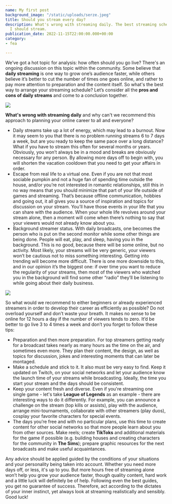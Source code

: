 ```yaml
---
name: My first post
background_image: "/static/uploads/serze.jpeg"
title: Should you stream every day?
description: What's wrong with streaming daily. The best streaming schedule. How often
  I should stream.
publication_date: 2022-11-15T22:00:00.000+00:00
category:
- fea

---
```

We’ve got a hot topic for analysis: how often should you go live? There's an ongoing discussion on this topic within the community. Some believe that **daily streaming** is one way to grow one’s audience faster, while others believe it’s better to cut the number of times one goes online, and rather to pay more attention to preparation and the content itself. So what's the best way to arrange your streaming schedule? Let’s consider all the **pros and cons of daily streams** and come to a conclusion together.

![](https://organization.gg/blog/content/images/size/w1600/2022/08/Pastel-Abstract-Shapes-Class-Schedule.png)

**What's wrong with streaming daily** and why can't we recommend this approach to planning your online career to all and everyone?

* Daily streams take up a lot of energy, which may lead to a burnout. Now it may seem to you that there is no problem running streams 6 to 7 days a week, but are you ready to keep the same pace over a long distance? What if you have to stream this often for several months or years. Obviously, you won’t always be in a mood and breaks are obviously necessary for any person. By allowing more days off to begin with, you will shorten the vacation cooldown that you need to get your affairs in order.
* Escape from real life to a virtual one. Even if you are not that most sociable pumpkin and not a huge fan of spending time outside the house, and/or you’re not interested in romantic relationships, still this in no way means that you should minimize that part of your life outside of games and streaming. That’s because offline communication, hobbies and going out, it all gives you a source of inspiration and topics for discussion on your stream. You’ll have those events in your life that you can share with the audience. When your whole life revolves around your stream alone, then a moment will come when there’s nothing to say that your viewers would not already know about you.
* Background streamer status. With daily broadcasts, one becomes the person who is put on the second monitor while some other things are being done. People will eat, play, and sleep, having you in the background. This is no good, because there will be some online, but no activity. Most likely, your streams will be very generic, your viewers won’t be cautious not to miss something interesting. Getting into trending will become more difficult. There is one more downside to this, and in our opinion it’s the biggest one: if over time you want to reduce the regularity of your streams, then most of the viewers who watched you in the background will find some other “radio” they’ll be listening to while going about their daily business.

![](https://organization.gg/blog/content/images/2022/08/Etm4Sb8VcAMqYix.jpg)

So what would we recommend to either beginners or already experienced streamers in order to develop their career as efficiently as possible? Do not overload yourself and don’t waste your breath. It makes no sense to be online for 12 hours a day if the number of viewers tends to zero. It’d be better to go live 3 to 4 times a week and don’t you forget to follow these tips:

* Preparation and then more preparation. For top streamers getting ready for a broadcast takes nearly as many hours as the time on the air, and sometimes even more. They plan their content, the design, as well as topics for discussion, jokes and interesting moments that can later be montaged.
* Make a schedule and stick to it. It also must be very easy to find. Keep it updated on Twitch, on your social networks and let your audience know the launch time of your streams while broadcasting. Ideally, the time you start your stream and the days should be consistent.
* Keep your content fresh and diverse. Even if you're streaming one single game - let's take **League of Legends** as an example - there are interesting ways to do it differently. For example, you can announce a challenge on the stream (top kills or assists), play with the audience, arrange mini-tournaments, collaborate with other streamers (play duos), cosplay your favorite characters for special events.
* The days you’re free and with no particular plans, use this time to create content for other social networks so that more people learn about you from other sources. Make reels; create **TikToks** and additional materials for the game if possible (e.g. building houses and creating characters for the community in **The Sims**); prepare graphic resources for the next broadcasts and make useful acquaintances.

Any advice should be applied guided by the conditions of your situations and your personality being taken into account. Whether you need more days off, or less, it's up to you. But more hours free of streaming alone won’t help you grow your audience faster, though quality content, hard work and a little luck will definitely be of help. Following even the best guides, you get no guarantee of success. Therefore, act according to the dictates of your inner instinct, yet always look at streaming realistically and sensibly. Good luck!